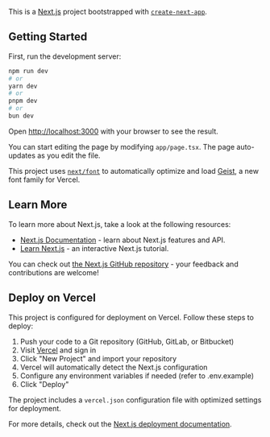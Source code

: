 This is a [Next.js](https://nextjs.org) project bootstrapped with [`create-next-app`](https://nextjs.org/docs/app/api-reference/cli/create-next-app).

## Getting Started

First, run the development server:

```bash
npm run dev
# or
yarn dev
# or
pnpm dev
# or
bun dev
```

Open [http://localhost:3000](http://localhost:3000) with your browser to see the result.

You can start editing the page by modifying `app/page.tsx`. The page auto-updates as you edit the file.

This project uses [`next/font`](https://nextjs.org/docs/app/building-your-application/optimizing/fonts) to automatically optimize and load [Geist](https://vercel.com/font), a new font family for Vercel.

## Learn More

To learn more about Next.js, take a look at the following resources:

- [Next.js Documentation](https://nextjs.org/docs) - learn about Next.js features and API.
- [Learn Next.js](https://nextjs.org/learn) - an interactive Next.js tutorial.

You can check out [the Next.js GitHub repository](https://github.com/vercel/next.js) - your feedback and contributions are welcome!

## Deploy on Vercel

This project is configured for deployment on Vercel. Follow these steps to deploy:

1. Push your code to a Git repository (GitHub, GitLab, or Bitbucket)
2. Visit [Vercel](https://vercel.com) and sign in
3. Click "New Project" and import your repository
4. Vercel will automatically detect the Next.js configuration
5. Configure any environment variables if needed (refer to .env.example)
6. Click "Deploy"

The project includes a `vercel.json` configuration file with optimized settings for deployment.

For more details, check out the [Next.js deployment documentation](https://nextjs.org/docs/app/building-your-application/deploying).
